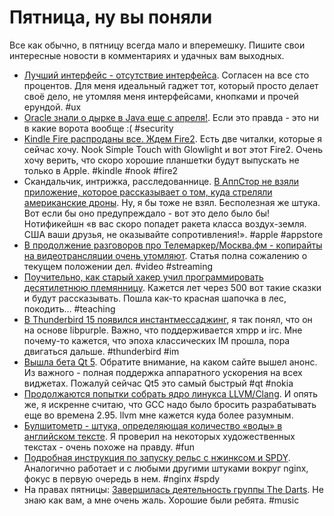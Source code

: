 # Пятница, ну вы поняли
Все как обычно, в пятницу всегда мало и вперемешку.
Пишите свои интересные новости в комментариях и удачных вам выходных.

* [Лучший интерфейс - отсутствие интерфейса](http://www.cooper.com/journal/2012/08/the-best-interface-is-no-interface.html/). Согласен на все сто процентов. Для меня идеальный гаджет тот, который просто делает своё дело, не утомляя меня интерфейсами, кнопками и прочей ерундой. #ux
* [Oracle знали о дырке в Java еще с апреля!](http://www.theregister.co.uk/2012/08/30/oracle_knew_about_flaws/). Если это правда - это ни в какие ворота вообще :( #security
* [Kindle Fire распроданы все. Ждем Fire2](http://www.geek.com/articles/gadgets/amazon-announces-kindle-fire-is-sold-out-forever-kindle-fire-2-next-week-20120830/). Есть две читалки, которые я сейчас хочу. Nook Simple Touch with Glowlight и вот этот Fire2. Очень хочу верить, что скоро хорошие планшетки будут выпускать не только в Apple. #kindle #nook #fire2
* Скандальчик, интрижка, расследованнице. [В АппСтор не взяли приложение, которое рассказывает о том, куда стреляли американские дроны](http://www.wired.com/dangerroom/2012/08/drone-app/). Ну, я бы тоже не взял. Бесполезная же штука. Вот если бы оно предупреждало - вот это дело было бы! Нотификейшн «в вас скоро попадет ракета класса воздух-земля. США ваши друзья, не оказывайте сопротивления!». #apple #appstore
* [В продолжение разговоров про Телемаркер/Москва.фм - копирайты на видеотрансляции очень утомляют](http://arstechnica.com/tech-policy/2012/08/why-johnny-cant-stream-how-video-copyright-went-insane/). Статья полна сожалению о текущем положении дел. #video #streaming
* [Поучительно, как старый хакер учил программировать десятилетнюю племянницу](http://orangethirty.blogspot.com/2012/08/teaching-my-10-yeard-old-niece-how-to.html). Кажется лет через 500 вот такие сказки и будут рассказывать. Пошла как-то красная шапочка в лес, покодить… #teaching
* [В Thunderbird 15 появился инстантмессаджинг](https://support.mozillamessaging.com/en-US/kb/instant-messaging-and-chat), я так понял, что он на основе libpurple. Важно, что поддерживается xmpp и irc. Мне почему-то кажется, что эпоха классических IM прошла, пора двигаться дальше. #thunderbird #im
* [Вышла бета Qt 5](http://labs.qt.nokia.com/2012/08/30/qt-5-beta-is-here/). Обратите внимание, на каком сайте вышел анонс. Из важного - полная поддержка аппаратного ускорения на всех виджетах. Пожалуй сейчас Qt5 это самый быстрый #qt #nokia
* [Продолжаются попытки собрать ядро линукса LLVM/Clang](http://www.phoronix.com/scan.php?page=news_item&px=MTE3MTc). И опять же, я искренне считаю, что GCC надо было бросить разрабатывать еще во времена 2.95. llvm мне кажется куда более разумным.
* [Булшитометр - штука, определяющая количество «воды» в английском тексте](http://www.blablameter.com/index.php). Я проверил на некоторых художественных текстах - очень похоже на правду. #fun
* [Подробная инструкция по запуску рельс с нжинксом и SPDY](http://blog.bubbleideas.com/2012/08/How-to-set-up-SPDY-on-nginx-for-your-rails-app-and-test-it.html). Аналогично работает и с любыми другими штуками вокруг nginx, фокус в первую очередь в нем. #nginx #spdy
* На правах пятницы: [Завершилась деятельность группы The Darts](http://folkraider.ru/2012/08/31/4784). Не знаю как вам, а мне очень жаль. Хорошие были ребята. #music
